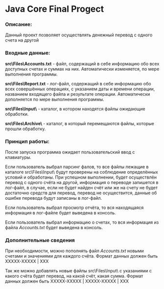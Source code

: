 # Java Core Final Progect
### Описание:

Данный проект позволяет осуществлять денежный перевод с одного счета на другой

### Входные данные:
**src\Files\Accounts.txt** - файл, содержащий в себе информацию обо всех доступных счетах и суммах на них. Автоматически изменяется, по мере выполнения программы.

**src\Files\Report.txt** - лог-файл, содержащий в себе информацию обо всех совершённых операциях, с указанием даты и времени операции, названием входящего файла и результате операции. Автоматически дополняется по мере выполнения программы.

**src\Files\Input\\** - каталог, в котором находятся файлы ожидающие обработки.

**src\Files\Archive\\** - каталог, в который перемещаются файлы, которые прошли обработку.

### Принцип работы:
После запуска программа ожидает пользовательский ввод с клавиатуры.

Если пользователь выбрал парсинг фалов, то все файлы лежащие в каталоге src\Files\Input\ будут проверены на соблюдение определённых условий и обработаны. При успешном выполнении, будет осуществлён перевод с одного счёта на другой, информация о переводе
запишется в лог-файл, в случае, если не будет найден счёт или же на счету не будет достаточно средств для перевод, перевод не осуществится, данные об ошибке перевода будут записаны в лог-файл.

Если пользователь выбрал просмотр отчёта, то вся находящаяся информация в лог-файле будет выведена в консоль.

Если пользователь выбрал информацию о счетах, то вся информация из файла *Accounts.txt* будет выведена в консоль.

### Дополнительные сведения
При необходимости, можно пополнять файл *Accounts.txt* новыми счетами и значениями для каждого счёта. Формат данных должен быть ХХХХХ-ХХХХХ | ХХХ

Так же можно добавлять новые файлы src\Files\Input\ с указаниями с какого счёта будет перевод, на какой счёт, какая сумма. Формат данных должен быть ХХХХХ-ХХХХХ | ХХХХХ-ХХХХХ | ХХХ
